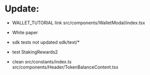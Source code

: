 # Update:


- WALLET_TUTORIAL link
src/components/WalletModal/index.tsx

- White paper

- sdk tests not updated
sdk/test/*

- test StakingRewards2

- clean
src/constants/index.ts
src/components/Header/TokenBalanceContent.tsx